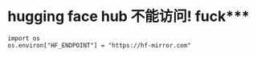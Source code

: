 # hugging face hub 不能访问! fuck\*\*\*

```
import os
os.environ["HF_ENDPOINT"] = "https://hf-mirror.com"
```
